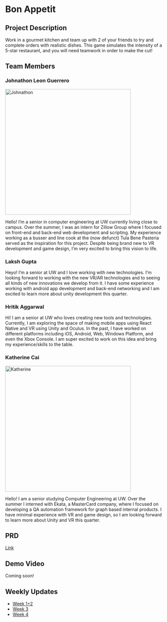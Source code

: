 # Bon Appetit

## Project Description

Work in a gourmet kitchen and team up with 2 of your friends to try and complete
orders with realistic dishes. This game simulates the intensity of a 5-star
restaurant, and you will need teamwork in order to make the cut!

## Team Members

### Johnathon Leon Guerrero

<img src="/docs/assets/_DSC3220-Edit.jpg" alt="Johnathon" width="400"/> 

Hello! I’m a senior in computer engineering at UW currently living close to
campus. Over the summer, I was an intern for Zillow Group where I focused on
front-end and back-end web development and scripting. My experience working as a
busser and line cook at the (now defunct) Tula Bene Pasteria served as the
inspiration for this project. Despite being brand new to VR development and game
design, I’m very excited to bring this vision to life.

### Laksh Gupta

Heyo! I’m a senior at UW and I love working with new technologies. I’m looking
forward to working with the new VR/AR technologies and to seeing all kinds of
new innovations we develop from it. I have some experience working with android
app development and back-end networking and I am excited to learn more about
unity development this quarter.

### Hritik Aggarwal

Hi! I am a senior at UW who loves creating new tools and technologies.
Currently, I am exploring the space of making mobile apps using React Native and
VR using Unity and Oculus. In the past, I have worked on different platforms
including iOS, Android, Web, Windows Platform, and even the Xbox Console. I am
super excited to work on this idea and bring my experience/skills to the table.

### Katherine Cai

<img src="/docs/assets/DSC01517_Original.jpg" alt="Katherine" width="400"/> 

Hello! I am a senior studying Computer Engineering at UW. Over the summer I 
interned with Ekata, a MasterCard company, where I focused on developing a QA
automation framework for graph based internal products. I have minimal experience
with VR and game design, so I am looking forward to learn more about Unity and VR 
this quarter. 

## PRD

[Link](https://docs.google.com/document/d/1qiKnid1c8BujVksI3OGwbceG1bKiSeyCJPEgfXp2q0I/edit?usp=sharing)

## Demo Video

Coming soon!

## Weekly Updates

- [Week 1+2](https://uwrealitylab.github.io/xrcapstone22wi-team5/week1-2)
- [Week 3](https://uwrealitylab.github.io/xrcapstone22wi-team5/week3)
- [Week 4](https://uwrealitylab.github.io/xrcapstone22wi-team5/week4)
